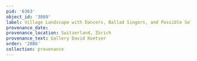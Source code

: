 ```yaml
---
pid: '6363'
object_id: '3869'
label: Village Landscape with Dancers, Ballad Singers, and Possible Self Portrait
provenance_date:
provenance_location: Switzerland, Zürich
provenance_text: Gallery David Koetser
order: '2086'
collection: provenance
---
```

